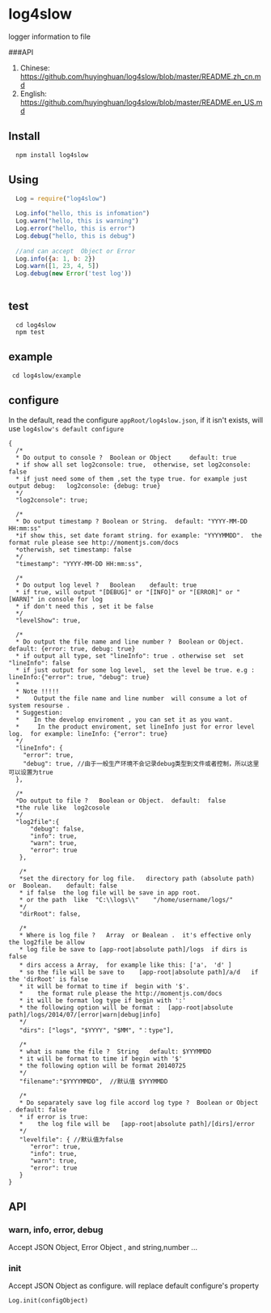 log4slow
========
logger information to file

###API
1. Chinese: https://github.com/huyinghuan/log4slow/blob/master/README.zh_cn.md
2. English: https://github.com/huyinghuan/log4slow/blob/master/README.en_US.md

## Install

```shell
  npm install log4slow
```

## Using

```javascript
  Log = require("log4slow")
  
  Log.info("hello, this is infomation")
  Log.warn("hello, this is warning")
  Log.error("hello, this is error")
  Log.debug("hello, this is debug")
  
  //and can accept  Object or Error
  Log.info({a: 1, b: 2})
  Log.warn([1, 23, 4, 5])
  Log.debug(new Error('test log'))
  
```

## test

```
  cd log4slow
  npm test
```


## example

```
 cd log4slow/example
```

## configure

In the default, read the configure ```appRoot/log4slow.json```, if it isn't exists, will use ```log4slow's default configure```

```
{
  /*
  * Do output to console ?  Boolean or Object     default: true
  * if show all set log2console: true,  otherwise, set log2console: false
  * if just need some of them ,set the type true. for example just output debug:   log2console: {debug: true}
  */
  "log2console": true; 

  /*
  * Do output timestamp ? Boolean or String.  default: "YYYY-MM-DD HH:mm:ss"
  *if show this, set date foramt string. for example: "YYYYMMDD".  the format rule please see http://momentjs.com/docs
  *otherwish, set timestamp: false
  */
  "timestamp": "YYYY-MM-DD HH:mm:ss",

  /*
  * Do output log level ?   Boolean    default: true
  * if true, will output "[DEBUG]" or "[INFO]" or "[ERROR]" or "[WARN]" in console for log
  * if don't need this , set it be false
  */
  "levelShow": true,

  /*
  * Do output the file name and line number ?  Boolean or Object.  default: {error: true, debug: true}
  * if output all type, set "lineInfo": true . otherwise set  set "lineInfo": false
  * if just output for some log level,  set the level be true. e.g :   lineInfo:{"error": true, "debug": true}
  *
  * Note !!!!!
  *    Output the file name and line number  will consume a lot of system resourse . 
  * Suggestion:
  *    In the develop enviroment , you can set it as you want. 
  *     In the product enviroment, set lineInfo just for error level log.  for example: lineInfo: {"error": true}
  */
  "lineInfo": {
    "error": true,
    "debug": true, //由于一般生产环境不会记录debug类型到文件或者控制，所以这里可以设置为true
  }, 

  /*
  *Do output to file ?   Boolean or Object.  default:  false
  *the rule like  log2cosole
  */
  "log2file":{
      "debug": false,
      "info": true,
      "warn": true,
      "error": true
   },

   /*
   *set the directory for log file.   directory path (absolute path) or  Boolean.    default: false
   * if false  the log file will be save in app root. 
   * or the path  like  "C:\\logs\\"    "/home/username/logs/"
   */
   "dirRoot": false,

   /*
   * Where is log file ?   Array  or Bealean .  it's effective only the log2file be allow
   * log file be save to [app-root|absolute path]/logs  if dirs is false
   * dirs access a Array,  for example like this: ['a'， 'd' ] 
   * so the file will be save to    [app-root|absolute path]/a/d   if the 'dirRoot' is false
   * it will be format to time if  begin with '$'.
   *    the format rule please the http://momentjs.com/docs
   * it will be format log type if begin with ':'
   * the following option will be format :  [app-root|absolute path]/logs/2014/07/[error|warn|debug|info]
   */
   "dirs": ["logs", "$YYYY", "$MM", "：type"], 

   /*
   * what is name the file ?  String   default: $YYYMMDD
   * it will be format to time if begin with '$'
   * the following option will be format 20140725
   */
   "filename":"$YYYYMMDD",  //默认值 $YYYMMDD

   /*
   * Do separately save log file accord log type ?  Boolean or Object . default: false
   * if error is true:
   *    the log file will be   [app-root|absolute path]/[dirs]/error
   */
   "levelfile": { //默认值为false
      "error": true,
      "info": true,
      "warn": true,
      "error": true
   }
}
```




## API

### warn, info, error, debug

Accept JSON Object, Error Object , and string,number ...


### init
Accept JSON Object as configure. will replace default configure's property

```
Log.init(configObject)
```






